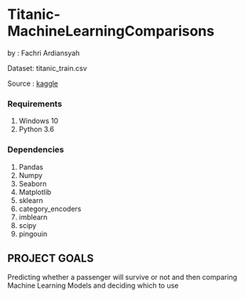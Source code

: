 # Titanic-MachineLearningComparisons
by : Fachri Ardiansyah

Dataset: titanic_train.csv 

Source : [kaggle](https://www.kaggle.com/c/titanic/data)

### Requirements
1. Windows 10
2. Python 3.6 

### Dependencies
1. Pandas
2. Numpy
3. Seaborn
4. Matplotlib
5. sklearn
6. category_encoders
7. imblearn
8. scipy
9. pingouin



PROJECT GOALS
---

Predicting whether a passenger will survive or not and then comparing Machine Learning Models and deciding which to use
